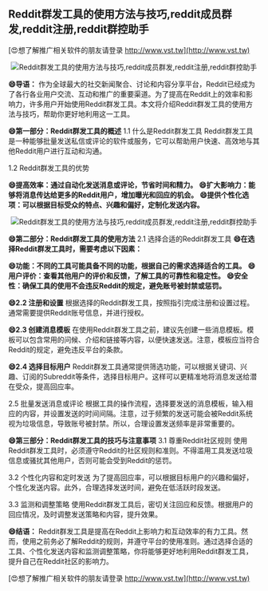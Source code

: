 ## **Reddit群发工具的使用方法与技巧,reddit成员群发,reddit注册,reddit群控助手**

[😍想了解推广相关软件的朋友请登录 http://www.vst.tw](http://www.vst.tw)

 <center><img src="https://vst.tw/MP4/tuiguang/png/6.png" alt="Reddit群发工具的使用方法与技巧,reddit成员群发,reddit注册,reddit群控助手"></center>

**😄导语：**
作为全球最大的社交新闻聚合、讨论和内容分享平台，Reddit已经成为了各行各业用户交流、互动和推广的重要渠道。为了提高在Reddit上的效率和影响力，许多用户开始使用Reddit群发工具。本文将介绍Reddit群发工具的使用方法与技巧，帮助你更好地利用这一工具。

**😄第一部分：Reddit群发工具的概述**
1.1 什么是Reddit群发工具
Reddit群发工具是一种能够批量发送私信或评论的软件或服务，它可以帮助用户快速、高效地与其他Reddit用户进行互动和沟通。

1.2 Reddit群发工具的优势

**😄提高效率：通过自动化发送消息或评论，节省时间和精力。**
**😄扩大影响力：能够将消息传达给更多的Reddit用户，增加曝光和回应的机会。**
**😄提供个性化选项：可以根据目标受众的特点、兴趣和偏好，定制化发送内容。**

 <center><img src="https://vst.tw/MP4/tuiguang/png/7.png" alt="Reddit群发工具的使用方法与技巧,reddit成员群发,reddit注册,reddit群控助手"></center>

**😄第二部分：Reddit群发工具的使用方法**
2.1 选择合适的Reddit群发工具
**😄在选择Reddit群发工具时，需要考虑以下因素：**

**😄功能：不同的工具可能具备不同的功能，根据自己的需求选择适合的工具。**
**😄用户评价：查看其他用户的评价和反馈，了解工具的可靠性和稳定性。**
**😄安全性：确保工具的使用不会违反Reddit的规定，避免账号被封禁或惩罚。**

**😄2.2 注册和设置**
根据选择的Reddit群发工具，按照指引完成注册和设置过程。通常需要提供Reddit账号信息，并进行授权。

**😄2.3 创建消息模板**
在使用Reddit群发工具之前，建议先创建一些消息模板。模板可以包含常用的问候、介绍和链接等内容，以便快速发送。注意，模板应当符合Reddit的规定，避免违反平台的条款。

**😄2.4 选择目标用户**
Reddit群发工具通常提供筛选功能，可以根据关键词、兴趣、订阅的Subreddit等条件，选择目标用户。这样可以更精准地将消息发送给潜在受众，提高回应率。

2.5 批量发送消息或评论
根据工具的操作流程，选择要发送的消息模板，输入相应的内容，并设置发送的时间间隔。注意，过于频繁的发送可能会被Reddit系统视为垃圾信息，导致账号被封禁。所以，合理设置发送频率是非常重要的。

**😄第三部分：Reddit群发工具的技巧与注意事项**
3.1 尊重Reddit社区规则
使用Reddit群发工具时，必须遵守Reddit的社区规则和准则。不得滥用工具发送垃圾信息或骚扰其他用户，否则可能会受到Reddit的惩罚。

3.2 个性化内容和定时发送
为了提高回应率，可以根据目标用户的兴趣和偏好，个性化发送内容。此外，合理选择发送时间，避免在低活跃时段发送。

3.3 监测和调整策略
使用Reddit群发工具后，密切关注回应和反馈。根据用户的回应情况，及时调整发送策略和内容，提升效果。

**😄结语：**
Reddit群发工具是提高在Reddit上影响力和互动效率的有力工具。然而，使用之前务必了解Reddit的规则，并遵守平台的使用准则。通过选择合适的工具、个性化发送内容和监测调整策略，你将能够更好地利用Reddit群发工具，提升自己在Reddit社区的影响力。

[😍想了解推广相关软件的朋友请登录 http://www.vst.tw](http://www.vst.tw)



